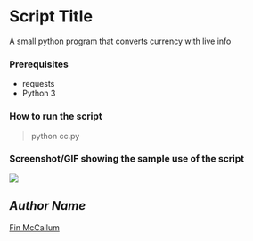 # Script Title
<!--Remove the below lines and add yours -->
A small python program that converts currency with live info

### Prerequisites
<!--Remove the below lines and add yours -->
- requests
- Python 3

### How to run the script
<!--Remove the below lines and add yours -->
> python cc.py

### Screenshot/GIF showing the sample use of the script
<!--Remove the below lines and add yours -->
![ ](https://github.com/Python-World/python-mini-projects/blob/master/projects/Currency_converter/output.png)

## *Author Name*
<!--Remove the below lines and add yours -->
[Fin McCallum](https://github.com/FinMc)
